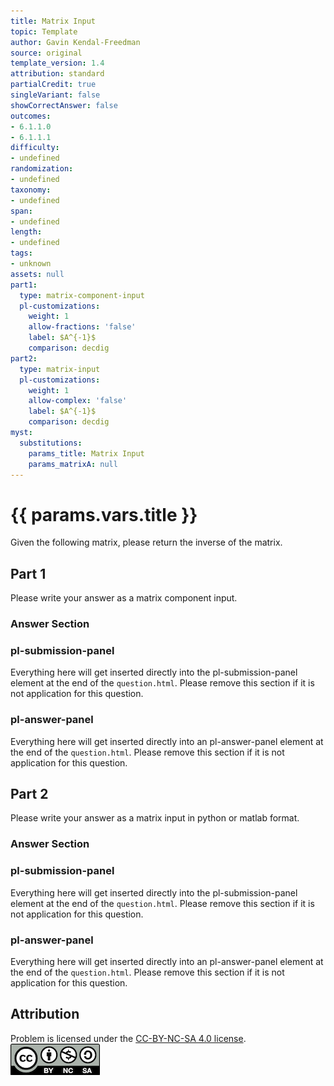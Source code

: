```yaml
---
title: Matrix Input
topic: Template
author: Gavin Kendal-Freedman
source: original
template_version: 1.4
attribution: standard
partialCredit: true
singleVariant: false
showCorrectAnswer: false
outcomes:
- 6.1.1.0
- 6.1.1.1
difficulty:
- undefined
randomization:
- undefined
taxonomy:
- undefined
span:
- undefined
length:
- undefined
tags:
- unknown
assets: null
part1:
  type: matrix-component-input
  pl-customizations:
    weight: 1
    allow-fractions: 'false'
    label: $A^{-1}$
    comparison: decdig
part2:
  type: matrix-input
  pl-customizations:
    weight: 1
    allow-complex: 'false'
    label: $A^{-1}$
    comparison: decdig
myst:
  substitutions:
    params_title: Matrix Input
    params_matrixA: null
---
```

# {{ params.vars.title }}
Given the following matrix, please return the inverse of the matrix.

<pl-matrix-latex params-name="matrixA"></pl-matrix-latex>

## Part 1

Please write your answer as a matrix component input.

### Answer Section

### pl-submission-panel

Everything here will get inserted directly into the pl-submission-panel element at the end of the `question.html`.
Please remove this section if it is not application for this question.

### pl-answer-panel

Everything here will get inserted directly into an pl-answer-panel element at the end of the `question.html`.
Please remove this section if it is not application for this question.

## Part 2

Please write your answer as a matrix input in python or matlab format.

### Answer Section

### pl-submission-panel

Everything here will get inserted directly into the pl-submission-panel element at the end of the `question.html`.
Please remove this section if it is not application for this question.

### pl-answer-panel

Everything here will get inserted directly into an pl-answer-panel element at the end of the `question.html`.
Please remove this section if it is not application for this question.

## Attribution

Problem is licensed under the [CC-BY-NC-SA 4.0 license](https://creativecommons.org/licenses/by-nc-sa/4.0/).<br> ![The Creative Commons 4.0 license requiring attribution-BY, non-commercial-NC, and share-alike-SA license.](https://raw.githubusercontent.com/firasm/bits/master/by-nc-sa.png)